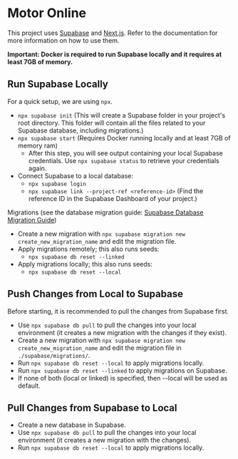 # Motor Online

This project uses [Supabase](https://supabase.com/docs) and [Next.js](https://nextjs.org/docs). Refer to the documentation for more information on how to use them.

**Important: Docker is required to run Supabase locally and it requires at least 7GB of memory.**

## Run Supabase Locally

For a quick setup, we are using `npx`.

- `npx supabase init` (This will create a Supabase folder in your project's root directory. This folder will contain all the files related to your Supabase database, including migrations.)
- `npx supabase start` (Requires Docker running locally and at least 7GB of memory ram)
  - After this step, you will see output containing your local Supabase credentials. Use `npx supabase status` to retrieve your credentials again.
- Connect Supabase to a local database:
  - `npx supabase login`
  - `npx supabase link --project-ref <reference-id>` (Find the reference ID in the Supabase Dashboard of your project.)

Migrations (see the database migration guide: [Supabase Database Migration Guide](https://supalaunch.com/blog/nextjs-supabase-database-migration-guide))

- Create a new migration with `npx supabase migration new create_new_migration_name` and edit the migration file.
- Apply migrations remotely; this also runs seeds:
  - `npx supabase db reset --linked`
- Apply migrations locally; this also runs seeds:
  - `npx supabase db reset --local`

## Push Changes from Local to Supabase

Before starting, it is recommended to pull the changes from Supabase first.

- Use `npx supabase db pull` to pull the changes into your local environment (it creates a new migration with the changes if they exist).
- Create a new migration with `npx supabase migration new create_new_migration_name` and edit the migration file in `./supabase/migrations/`.
- Run `npx supabase db reset --local` to apply migrations locally.
- Run `npx supabase db reset --linked` to apply migrations on Supabase.
- If none of both (local or linked) is specified, then --local will be used as default.

## Pull Changes from Supabase to Local

- Create a new database in Supabase.
- Use `npx supabase db pull` to pull the changes into your local environment (it creates a new migration with the changes).
- Run `npx supabase db reset --local` to apply migrations locally.
